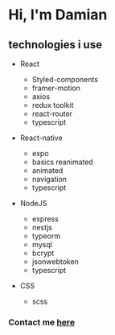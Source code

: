 # Hi, I'm Damian

## technologies i use

* React
  * Styled-components
  * framer-motion
  * axios
  * redux toolkit
  * react-router
  * typescript
  
* React-native
  * expo
  * basics reanimated
  * animated
  * navigation
  * typescript
  
* NodeJS
  * express
  * nestjs
  * typeorm
  * mysql
  * bcrypt 
  * jsonwebtoken
  * typescript
  
* CSS
  * scss

### Contact me [here](https://www.facebook.com/profile.php?id=100005396509086)

